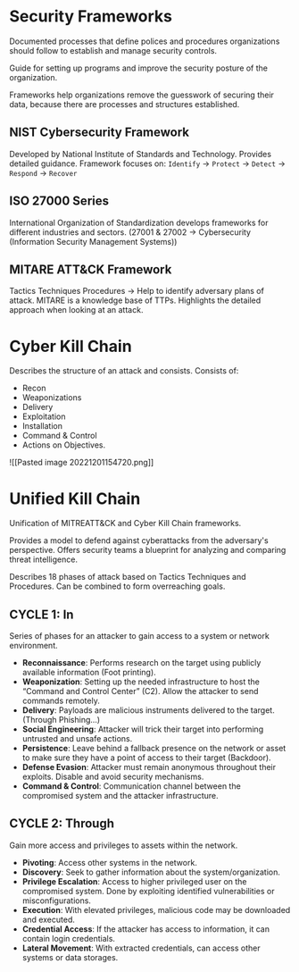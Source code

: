 # Security Frameworks
Documented processes that define polices and procedures organizations should follow to establish and manage security controls.

Guide for setting up programs and improve the security posture of the organization.

Frameworks help organizations remove the guesswork of securing their data, because there are processes and structures established.

## NIST Cybersecurity Framework
Developed by National Institute of Standards and Technology. Provides detailed guidance.
Framework focuses on:
`Identify` → `Protect` → `Detect` → `Respond` → `Recover`

## ISO 27000 Series
International Organization of Standardization develops frameworks for different industries and sectors.
(27001 & 27002 → Cybersecurity (Information Security Management Systems))

## MITARE ATT&CK Framework
Tactics Techniques Procedures → Help to identify adversary plans of attack.
MITARE is a knowledge base of TTPs. Highlights the detailed approach when looking at an attack.

# Cyber Kill Chain
Describes the structure of an attack and consists.
Consists of:
- Recon
- Weaponizations
- Delivery
- Exploitation
- Installation
- Command & Control 
- Actions on Objectives.

![[Pasted image 20221201154720.png]]

# Unified Kill Chain
Unification of MITREATT&CK and Cyber Kill Chain frameworks.

Provides a model to defend against cyberattacks from the adversary's perspective. Offers security teams a blueprint for analyzing and comparing threat intelligence.

Describes 18 phases of attack based on Tactics Techniques and Procedures. Can be combined to form overreaching goals.

## CYCLE 1: In
Series of phases for an attacker to gain access to a system or network environment.
- **Reconnaissance**: Performs research on the target using publicly available information (Foot printing).
- **Weaponization**: Setting up the needed infrastructure to host the “Command and Control Center” (C2). Allow the attacker to send commands remotely. 
- **Delivery**: Payloads are malicious instruments delivered to the target. (Through Phishing…)
- **Social Engineering**: Attacker will trick their target into performing untrusted and unsafe actions.
- **Persistence**: Leave behind a fallback presence on the network or asset to make sure they have a point of access to their target (Backdoor).
- **Defense Evasion**: Attacker must remain anonymous throughout their exploits. Disable and avoid security mechanisms.
- **Command & Control**: Communication channel between the compromised system and the attacker infrastructure.

## CYCLE 2: Through
Gain more access and privileges to assets within the network.
- **Pivoting**: Access other systems in the network.
- **Discovery**: Seek to gather information about the system/organization. 
- **Privilege Escalation**: Access to higher privileged user on the compromised system. Done by exploiting identified vulnerabilities or misconfigurations.
- **Execution**: With elevated privileges, malicious code may be downloaded and executed.
- **Credential Access**: If the attacker has access to information, it can contain login credentials.
- **Lateral Movement**: With extracted credentials, can access other systems or data storages.
